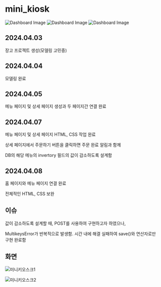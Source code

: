 # mini_kiosk

![Dashboard Image](https://img.shields.io/badge/Python-3776AB?style=plastic&logo=python&logoColor=white)
![Dashboard Image](https://img.shields.io/badge/Css-1572B6?style=plastic&logo=css3&logoColor=white)
![Dashboard Image](https://img.shields.io/badge/HTML-E34F26?style=plastic&logo=html5&logoColor=white)

## 2024.04.03

장고 프로젝트 생성(모델링 고민중)

## 2024.04.04

모델링 완료

## 2024.04.05

메뉴 페이지 및 상세 페이지 생성과 두 페이지간 연결 완료

## 2024.04.07

메뉴 페이지 및 상세 페이지 HTML, CSS 작업 완료

상세 페이지에서 주문하기 버튼을 클릭하면 주문 완료 알림과 함께 

DB의 해당 메뉴의 invertory 필드의 값이 감소하도록 설계함

## 2024.04.08

홈 페이지와 메뉴 페이지 연결 완료

전체적인 HTML, CSS 보완

## 이슈

값이 감소하도록 설계할 때, POST를 사용하여 구현하고자 하였으나, 

MultikeysError가 반복적으로 발생함. 시간 내에 해결 실패하여 save()와 연산자로만 구현 완료함

## 화면

![미니키오스크1](https://github.com/lsh18101997/mini_kiosk/assets/100822420/64e725b9-55b2-417f-9681-5701c4b0f68a)

![미니키오스크2](https://github.com/lsh18101997/mini_kiosk/assets/100822420/47d0b70c-af8a-43ec-82a7-4537b4160454)

